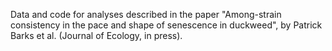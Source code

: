 
Data and code for analyses described in the paper "Among-strain consistency in the pace and shape of senescence in duckweed", by Patrick Barks et al. (Journal of Ecology, in press).
